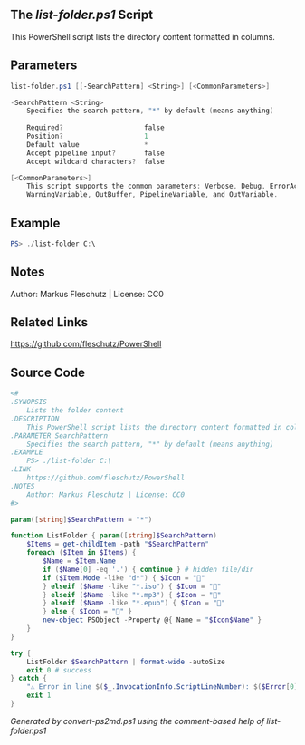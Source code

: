 ## The *list-folder.ps1* Script

This PowerShell script lists the directory content formatted in columns.

## Parameters
```powershell
list-folder.ps1 [[-SearchPattern] <String>] [<CommonParameters>]

-SearchPattern <String>
    Specifies the search pattern, "*" by default (means anything)
    
    Required?                    false
    Position?                    1
    Default value                *
    Accept pipeline input?       false
    Accept wildcard characters?  false

[<CommonParameters>]
    This script supports the common parameters: Verbose, Debug, ErrorAction, ErrorVariable, WarningAction, 
    WarningVariable, OutBuffer, PipelineVariable, and OutVariable.
```

## Example
```powershell
PS> ./list-folder C:\

```

## Notes
Author: Markus Fleschutz | License: CC0

## Related Links
https://github.com/fleschutz/PowerShell

## Source Code
```powershell
<#
.SYNOPSIS
	Lists the folder content 
.DESCRIPTION
	This PowerShell script lists the directory content formatted in columns.
.PARAMETER SearchPattern
	Specifies the search pattern, "*" by default (means anything) 
.EXAMPLE
	PS> ./list-folder C:\
.LINK
	https://github.com/fleschutz/PowerShell
.NOTES
	Author: Markus Fleschutz | License: CC0
#>

param([string]$SearchPattern = "*")

function ListFolder { param([string]$SearchPattern)
	$Items = get-childItem -path "$SearchPattern"
	foreach ($Item in $Items) {
		$Name = $Item.Name
		if ($Name[0] -eq '.') { continue } # hidden file/dir
		if ($Item.Mode -like "d*") { $Icon = "📂" 
		} elseif ($Name -like "*.iso") { $Icon = "📀"
		} elseif ($Name -like "*.mp3") { $Icon = "🎵"
		} elseif ($Name -like "*.epub") { $Icon = "📓"
		} else { $Icon = "📄" }
		new-object PSObject -Property @{ Name = "$Icon$Name" }
	}
}

try {
	ListFolder $SearchPattern | format-wide -autoSize
	exit 0 # success
} catch {
	"⚠️ Error in line $($_.InvocationInfo.ScriptLineNumber): $($Error[0])"
	exit 1
}
```

*Generated by convert-ps2md.ps1 using the comment-based help of list-folder.ps1*
